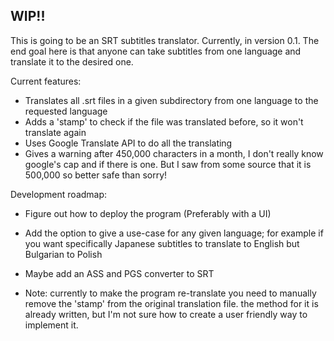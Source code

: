 ## WIP!!

This is going to be an SRT subtitles translator. 
Currently, in version 0.1.
The end goal here is that anyone can take subtitles from one language and translate it to the desired one.

Current features:
* Translates all .srt files in a given subdirectory from one language to the requested language
* Adds a 'stamp' to check if the file was translated before, so it won't translate again
* Uses Google Translate API to do all the translating
* Gives a warning after 450,000 characters in a month, I don't really know google's cap and if there is one. But I saw from some source that it is 500,000 so better safe than sorry!

Development roadmap:
* Figure out how to deploy the program (Preferably with a UI)
* Add the option to give a use-case for any given language; for example if you want specifically Japanese subtitles to translate to English but Bulgarian to Polish
* Maybe add an ASS and PGS converter to SRT


* Note: currently to make the program re-translate you need to manually remove the 'stamp' from the original translation file.
the method for it is already written, but I'm not sure how to create a user friendly way to implement it.
